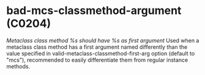# bad-mcs-classmethod-argument (C0204)
*Metaclass class method %s should have %s as first argument* Used when a
metaclass class method has a first argument named differently than the
value specified in valid-metaclass-classmethod-first-arg option (default
to \"mcs\"), recommended to easily differentiate them from regular
instance methods.
